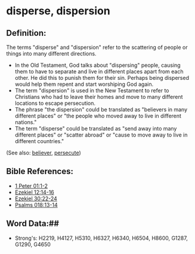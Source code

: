 # disperse, dispersion #

## Definition: ##

The terms "disperse" and  "dispersion" refer to the scattering of people or things into many different directions.

* In the Old Testament, God talks about "dispersing" people, causing them to have to separate and live in different places apart from each other. He did this to punish them for their sin. Perhaps being dispersed would help them repent and start worshiping God again.
* The term "dispersion" is used in the New Testament to refer to Christians who had to leave their homes and move to many different locations to escape persecution.
* The phrase "the dispersion" could be translated as "believers in many different places" or "the people who moved away to live in different nations."
* The term "disperse" could be translated as "send away into many different places" or "scatter abroad" or "cause to move away to live in different countries."
  

(See also: [believer](../kt/believer.md), [persecute](../other/persecute.md))

## Bible References: ##

* [1 Peter 01:1-2](rc://en/tn/help/1pe/01/01)
* [Ezekiel 12:14-16](rc://en/tn/help/ezk/12/14)
* [Ezekiel 30:22-24](rc://en/tn/help/ezk/30/22)
* [Psalms 018:13-14](rc://en/tn/help/psa/018/013)

## Word Data:##

* Strong's: H2219, H4127, H5310, H6327, H6340, H6504, H8600, G1287, G1290, G4650

